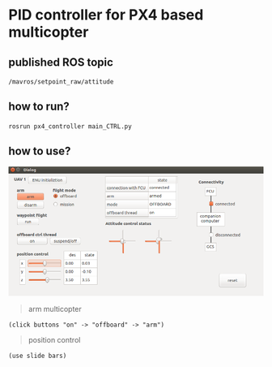 # PID controller for PX4 based multicopter
## published ROS topic
```
/mavros/setpoint_raw/attitude
```
## how to run?
```
rosrun px4_controller main_CTRL.py
```
## how to use?
![CTRL_Panel](./images/CTRL_Panel.png)

> arm multicopter 
```
(click buttons "on" -> "offboard" -> "arm")
```
> position control 
```
(use slide bars)
```

